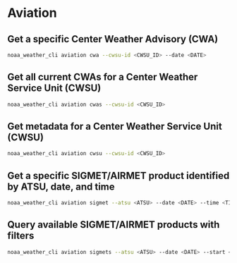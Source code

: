 # Aviation

## Get a specific Center Weather Advisory (CWA)

```bash
noaa_weather_cli aviation cwa --cwsu-id <CWSU_ID> --date <DATE>
```

## Get all current CWAs for a Center Weather Service Unit (CWSU)

```bash
noaa_weather_cli aviation cwas --cwsu-id <CWSU_ID>
```

## Get metadata for a Center Weather Service Unit (CWSU)

```bash
noaa_weather_cli aviation cwsu --cwsu-id <CWSU_ID>
```

## Get a specific SIGMET/AIRMET product identified by ATSU, date, and time

```bash
noaa_weather_cli aviation sigmet --atsu <ATSU> --date <DATE> --time <TIME>
```

## Query available SIGMET/AIRMET products with filters

```bash
noaa_weather_cli aviation sigmets --atsu <ATSU> --date <DATE> --start <START> --end <END> --sequence <SEQUENCE>
```
